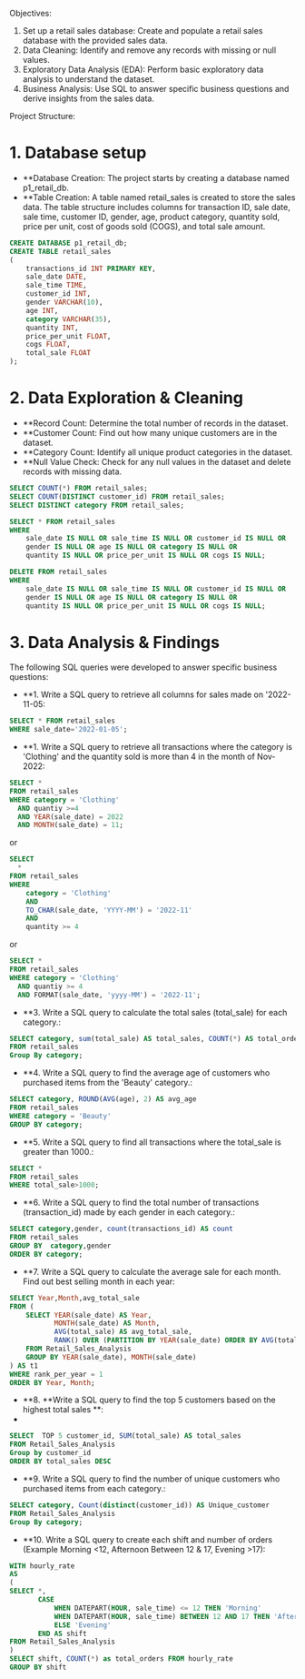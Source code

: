 Objectives:

1. Set up a retail sales database: Create and populate a retail sales database with the provided sales data.
2. Data Cleaning: Identify and remove any records with missing or null values.
3. Exploratory Data Analysis (EDA): Perform basic exploratory data analysis to understand the dataset.
4. Business Analysis: Use SQL to answer specific business questions and derive insights from the sales data.

Project Structure:

# 1. Database setup
- **Database Creation: The project starts by creating a database named p1_retail_db.
- **Table Creation: A table named retail_sales is created to store the sales data. The table structure includes columns for transaction ID, sale date, sale time, customer ID, gender, age, product category,      quantity sold, price per unit, cost of goods sold (COGS), and total sale amount.
    
```sql
CREATE DATABASE p1_retail_db;
CREATE TABLE retail_sales
(
    transactions_id INT PRIMARY KEY,
    sale_date DATE,	
    sale_time TIME,
    customer_id INT,	
    gender VARCHAR(10),
    age INT,
    category VARCHAR(35),
    quantity INT,
    price_per_unit FLOAT,	
    cogs FLOAT,
    total_sale FLOAT
);
```


# 2. Data Exploration & Cleaning
- **Record Count: Determine the total number of records in the dataset.
- **Customer Count: Find out how many unique customers are in the dataset.
- **Category Count: Identify all unique product categories in the dataset.
- **Null Value Check: Check for any null values in the dataset and delete records with missing data.

```sql
SELECT COUNT(*) FROM retail_sales;
SELECT COUNT(DISTINCT customer_id) FROM retail_sales;
SELECT DISTINCT category FROM retail_sales;
```

```sql
SELECT * FROM retail_sales
WHERE 
    sale_date IS NULL OR sale_time IS NULL OR customer_id IS NULL OR 
    gender IS NULL OR age IS NULL OR category IS NULL OR 
    quantity IS NULL OR price_per_unit IS NULL OR cogs IS NULL;
```

```sql
DELETE FROM retail_sales
WHERE 
    sale_date IS NULL OR sale_time IS NULL OR customer_id IS NULL OR 
    gender IS NULL OR age IS NULL OR category IS NULL OR 
    quantity IS NULL OR price_per_unit IS NULL OR cogs IS NULL;
```

# 3. Data Analysis & Findings
The following SQL queries were developed to answer specific business questions:

- **1. Write a SQL query to retrieve all columns for sales made on '2022-11-05:

```sql
SELECT * FROM retail_sales
WHERE sale_date='2022-01-05';
```

- **1. Write a SQL query to retrieve all transactions where the category is 'Clothing' and the quantity sold is more than 4 in the month of Nov-2022:

```sql
SELECT * 
FROM retail_sales
WHERE category = 'Clothing'
  AND quantiy >=4
  AND YEAR(sale_date) = 2022
  AND MONTH(sale_date) = 11;
```

or

```sql
SELECT 
  *
FROM retail_sales
WHERE 
    category = 'Clothing'
    AND 
    TO_CHAR(sale_date, 'YYYY-MM') = '2022-11'
    AND
    quantity >= 4
```

or

```sql  
SELECT * 
FROM retail_sales
WHERE category = 'Clothing'
  AND quantiy >= 4
  AND FORMAT(sale_date, 'yyyy-MM') = '2022-11';
```

    
- **3. Write a SQL query to calculate the total sales (total_sale) for each category.:

```sql      
SELECT category, sum(total_sale) AS total_sales, COUNT(*) AS total_orders
FROM retail_sales
Group By category;
```


- **4. Write a SQL query to find the average age of customers who purchased items from the 'Beauty' category.:

```sql
SELECT category, ROUND(AVG(age), 2) AS avg_age
FROM retail_sales
WHERE category = 'Beauty'
GROUP BY category;
```


- **5. Write a SQL query to find all transactions where the total_sale is greater than 1000.:

```sql
SELECT *
FROM retail_sales
WHERE total_sale>1000;
```


- **6. Write a SQL query to find the total number of transactions (transaction_id) made by each gender in each category.:

```sql
SELECT category,gender, count(transactions_id) AS count
FROM retail_sales
GROUP BY  category,gender
ORDER BY category;
```



- **7. Write a SQL query to calculate the average sale for each month. Find out best selling month in each year:

```sql
SELECT Year,Month,avg_total_sale
FROM (
    SELECT YEAR(sale_date) AS Year, 
           MONTH(sale_date) AS Month, 
           AVG(total_sale) AS avg_total_sale, 
           RANK() OVER (PARTITION BY YEAR(sale_date) ORDER BY AVG(total_sale) DESC) AS rank_per_year
    FROM Retail_Sales_Analysis
    GROUP BY YEAR(sale_date), MONTH(sale_date)
) AS t1
WHERE rank_per_year = 1
ORDER BY Year, Month;
```

- **8. **Write a SQL query to find the top 5 customers based on the highest total sales **:
- 
```sql
SELECT  TOP 5 customer_id, SUM(total_sale) AS total_sales
FROM Retail_Sales_Analysis
Group by customer_id
ORDER BY total_sales DESC
```

- **9. Write a SQL query to find the number of unique customers who purchased items from each category.:

```sql
SELECT category, Count(distinct(customer_id)) AS Unique_customer
FROM Retail_Sales_Analysis
Group By category;
```


- **10. Write a SQL query to create each shift and number of orders (Example Morning <12, Afternoon Between 12 & 17, Evening >17):
  
```sql   
WITH hourly_rate
AS
(
SELECT *,
       CASE 
           WHEN DATEPART(HOUR, sale_time) <= 12 THEN 'Morning'
           WHEN DATEPART(HOUR, sale_time) BETWEEN 12 AND 17 THEN 'Afternoon'
           ELSE 'Evening'
       END AS shift
FROM Retail_Sales_Analysis
)
SELECT shift, COUNT(*) as total_orders FROM hourly_rate
GROUP BY shift
```

